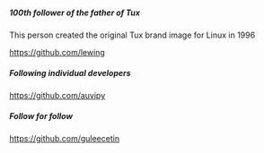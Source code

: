 ##### 100th follower of the father of Tux

This person created the original Tux brand image for Linux in 1996

https://github.com/lewing

##### Following individual developers

https://github.com/auvipy

##### Follow for follow

https://github.com/guleecetin

